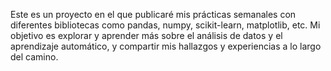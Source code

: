 Este es un proyecto en el que publicaré mis prácticas semanales con diferentes bibliotecas como pandas, numpy, scikit-learn, matplotlib, etc. Mi objetivo es explorar y aprender más sobre el análisis de datos y el aprendizaje automático, y compartir mis hallazgos y experiencias a lo largo del camino.

